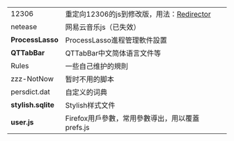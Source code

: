 | | |
| :--- | :--- |
| 12306 | 重定向12306的js到修改版，用法：[Redirector][1] |
| netease | 网易云音乐js（已失效） |
| **ProcessLasso** | ProcessLasso進程管理軟件設置 |
| **QTTabBar** | QTTabBar中文简体语言文件等 |
| Rules | 一些自己维护的規則 |
| zzz-NotNow | 暂时不用的脚本 |
| persdict.dat | 自定义的词典 |
| **stylish.sqlite** | Stylish样式文件 |
| **user.js** | Firefox用戶參數，常用參數導出，用以覆蓋prefs.js |

[1]: https://github.com/dupontjoy/userChrome.js-Collections-/tree/master/Redirector